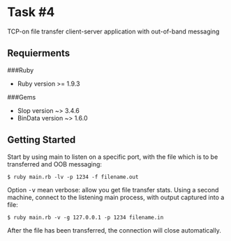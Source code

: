 Task #4
=======

TCP-on file transfer client-server application with out-of-band messaging

Requierments
------------

###Ruby

* Ruby version >= 1.9.3

###Gems

* Slop version ~> 3.4.6
* BinData version ~> 1.6.0

Getting Started
---------------

Start by using main to listen on a specific port, with the file which is to be transferred and OOB messaging:

    $ ruby main.rb -lv -p 1234 -f filename.out

Option <tt>-v</tt> mean verbose: allow you get file transfer stats.
Using a second machine, connect to the listening main process, with output captured into a file:

    $ ruby main.rb -v -g 127.0.0.1 -p 1234 filename.in

After the file has been transferred, the connection will close automatically.